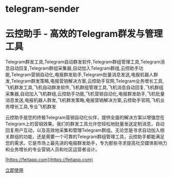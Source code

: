 # telegram-sender
# 云控助手 - 高效的Telegram群发与管理工具

Telegram群发工具,Telegram自动群发软件,Telegram群组管理工具,Telegram消息自动回复,Telegram群组采集器,自动加入Telegram群组,云控助手功能,Telegram营销自动化,电报群发助手,Telegram批量消息发送,电报机器人群发,Telegram群发策略,电报营销解决方案,云控助手官网,Telegram业务增长工具,飞机群发工具,飞机自动群发软件,飞机群组管理工具,飞机消息自动回复,飞机群组采集器,自动加入飞机群组,云控助手功能,飞机营销自动化,电报群发助手,飞机批量消息发送,电报机器人群发,飞机群发策略,电报营销解决方案,云控助手官网,飞机业务增长工具,专业飞机群发

云控助手是您的终极Telegram营销自动化伙伴，提供全面的解决方案以增强您在Telegram上的营销效果。我们的群发工具允许您轻松地批量发送定制消息，自动回复用户互动，以及高效地采集和管理Telegram群组。无论您是寻求自动加入相关群组的功能，还是需要一个可靠的Telegram群组管理工具，云控助手都能满足您的需求。它是市场上最先进的电报群发助手，专为那些寻求提高社交媒体影响力和业务增长的专业营销人员和社区运营者设计。

[https://feitapp.com](https://feitapp.com)

[立即使用](https://feitapp.com)
